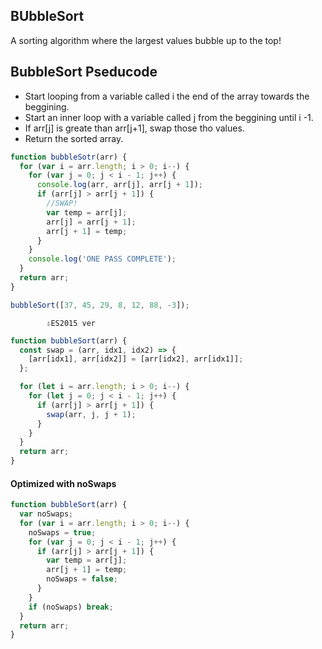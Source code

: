## BUbbleSort

A sorting algorithm where the largest values bubble up to the top!

## BubbleSort Pseducode

- Start looping from a variable called i the end of the array towards the beggining.
- Start an inner loop with a variable called j from the beggining until i -1.
- If arr[j] is greate than arr[j+1], swap those tho values.
- Return the sorted array.

```javascript
function bubbleSotr(arr) {
  for (var i = arr.length; i > 0; i--) {
    for (var j = 0; j < i - 1; j++) {
      console.log(arr, arr[j], arr[j + 1]);
      if (arr[j] > arr[j + 1]) {
        //SWAP!
        var temp = arr[j];
        arr[j] = arr[j + 1];
        arr[j + 1] = temp;
      }
    }
    console.log('ONE PASS COMPLETE');
  }
  return arr;
}

bubbleSort([37, 45, 29, 8, 12, 88, -3]);
```

            ⇩ES2015 ver

```javascript
function bubbleSort(arr) {
  const swap = (arr, idx1, idx2) => {
    [arr[idx1], arr[idx2]] = [arr[idx2], arr[idx1]];
  };

  for (let i = arr.length; i > 0; i--) {
    for (let j = 0; j < i - 1; j++) {
      if (arr[j] > arr[j + 1]) {
        swap(arr, j, j + 1);
      }
    }
  }
  return arr;
}
```

#### Optimized with noSwaps

```javascript
function bubbleSort(arr) {
  var noSwaps;
  for (var i = arr.length; i > 0; i--) {
    noSwaps = true;
    for (var j = 0; j < i - 1; j++) {
      if (arr[j] > arr[j + 1]) {
        var temp = arr[j];
        arr[j + 1] = temp;
        noSwaps = false;
      }
    }
    if (noSwaps) break;
  }
  return arr;
}
```
